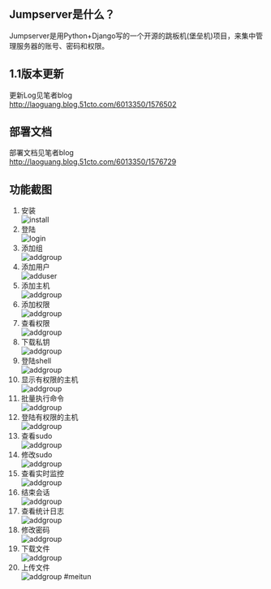 Jumpserver是什么？
-----------------
Jumpserver是用Python+Django写的一个开源的跳板机(堡垒机)项目，来集中管理服务器的账号、密码和权限。

1.1版本更新
-----------------
更新Log见笔者blog<br>
http://laoguang.blog.51cto.com/6013350/1576502

部署文档
-----------------
部署文档见笔者blog<br>
http://laoguang.blog.51cto.com/6013350/1576729

功能截图
-----------------
1. 安装<br>
 ![install](https://github.com/ibuler/static/blob/master/jumpserver1.1/1.%20install.png)
2. 登陆<br>
 ![login](https://github.com/ibuler/static/blob/master/jumpserver1.1/2.login.png)
3. 添加组<br>
![addgroup](https://github.com/ibuler/static/blob/master/jumpserver1.1/3.addgroup.png)
4. 添加用户<br>![adduser](https://github.com/ibuler/static/blob/master/jumpserver1.1/5.adduser.png)
5. 添加主机<br>![addgroup](https://github.com/ibuler/static/blob/master/jumpserver1.1/9.addhost.png)
6. 添加权限<br>![addgroup](https://github.com/ibuler/static/blob/master/jumpserver1.1/11.addperm.png)
7. 查看权限<br>![addgroup](https://github.com/ibuler/static/blob/master/jumpserver1.1/13.showperm.png)
8. 下载私钥<br>![addgroup](https://github.com/ibuler/static/blob/master/jumpserver1.1/16.downkey.png)
9. 登陆shell<br>![addgroup](https://github.com/ibuler/static/blob/master/jumpserver1.1/17.loginshell.png)
10. 显示有权限的主机<br>![addgroup](https://github.com/ibuler/static/blob/master/jumpserver1.1/18.p.png)
11. 批量执行命令<br>![addgroup](https://github.com/ibuler/static/blob/master/jumpserver1.1/19.e.png)
12. 登陆有权限的主机<br>![addgroup](https://github.com/ibuler/static/blob/master/jumpserver1.1/20.%20loginserver.png)
13. 查看sudo<br>![addgroup](https://github.com/ibuler/static/blob/master/jumpserver1.1/22.showsudo.png)
14. 修改sudo<br>![addgroup](https://github.com/ibuler/static/blob/master/jumpserver1.1/25.addsudohost.png)
15. 查看实时监控<br>![addgroup](https://github.com/ibuler/static/blob/master/jumpserver1.1/29.monitor1ok.png)
16. 结束会话<br>![addgroup](https://github.com/ibuler/static/blob/master/jumpserver1.1/28.%20killsession.png)
17. 查看统计日志<br>![addgroup](https://github.com/ibuler/static/blob/master/jumpserver1.1/30.viewlog2.png)
18. 修改密码<br>![addgroup](https://github.com/ibuler/static/blob/master/jumpserver1.1/34.modpass.png)
19. 下载文件<br>![addgroup](https://github.com/ibuler/static/blob/master/jumpserver1.1/32.downfile.png)
20. 上传文件<br>![addgroup](https://github.com/ibuler/static/blob/master/jumpserver1.1/30.upfile.png)
#meitun
